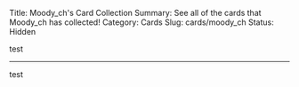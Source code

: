 Title: Moody_ch's Card Collection
Summary: See all of the cards that Moody_ch has collected!
Category: Cards
Slug: cards/moody_ch
Status: Hidden

test

---
test